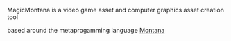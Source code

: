 MagicMontana is a video game asset and computer graphics asset creation tool

based around the metaprogamming language [Montana](https://github.com/superstewie/Montana)

